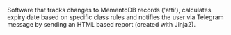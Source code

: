 Software that tracks changes to MementoDB records ('atti'), calculates expiry date based on specific class rules and notifies the user via Telegram message by sending an HTML based report (created with Jinja2).
